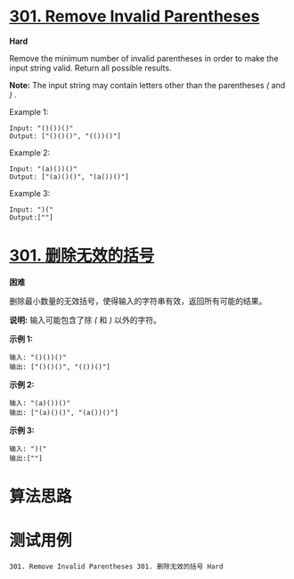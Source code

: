 # [301. Remove Invalid Parentheses][enTitle]

**Hard**

Remove the minimum number of invalid parentheses in order to make the input string valid. Return all possible results.

**Note:**  The input string may contain letters other than the parentheses  *(*  and  *)* .

Example 1:

```
Input: "()())()"
Output: ["()()()", "(())()"]

```

Example 2:

```
Input: "(a)())()"
Output: ["(a)()()", "(a())()"]

```

Example 3:

```
Input: ")("
Output:[""]

```


# [301. 删除无效的括号][cnTitle]

**困难**

删除最小数量的无效括号，使得输入的字符串有效，返回所有可能的结果。

**说明:**  输入可能包含了除  *(*  和  *)*  以外的字符。

**示例 1:** 

```
输入: "()())()"
输出: ["()()()", "(())()"]

```

**示例 2:** 

```
输入: "(a)())()"
输出: ["(a)()()", "(a())()"]

```

**示例 3:** 

```
输入: ")("
输出:[""]
```




# 算法思路

# 测试用例
```
301. Remove Invalid Parentheses 301. 删除无效的括号 Hard
```

[enTitle]: https://leetcode.com/problems/remove-invalid-parentheses/
[cnTitle]: https://leetcode-cn.com/problems/remove-invalid-parentheses/
